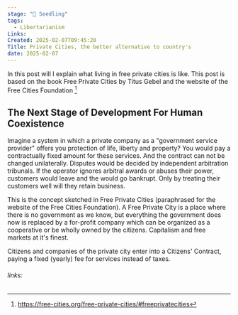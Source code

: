 ```yaml
---
stage: "🌱 Seedling" 
tags:
  - Libertarianism
Links: 
Created: 2025-02-07T09:45:20
Title: Private Cities, the better alternative to country's
date: 2025-02-07
---
```

In this post will I explain what living in free private cities is like. This post is based on the book Free Private Cities by Titus Gebel and the website of the Free Cities Foundation [^1]

## The Next Stage of Development For Human Coexistence 

Imagine a system in which a private company as a "government service provider" offers you protection of life, liberty and property? You would pay a contractually fixed amount for these services. And the contract can not be changed unilaterally. Disputes would be decided by independent arbitration tribunals. If the operator ignores arbitral awards or abuses their power, customers would leave and the would go bankrupt. Only by treating their customers well will they retain business.

This is the concept sketched in Free Private Cities (paraphrased for the website of the Free Cities Foundation). A Free Private City is a place where there is no government as we know, but everything the government does now is replaced by a for-profit company which can be organized as a cooperative or be wholly owned by the citizens. Capitalism and free markets at it's finest. 

Citizens and companies of the private city enter into a Citizens' Contract, paying a fixed (yearly) fee for services instead of taxes. 

###### links:

[^1]: https://free-cities.org/free-private-cities/#freeprivatecities
